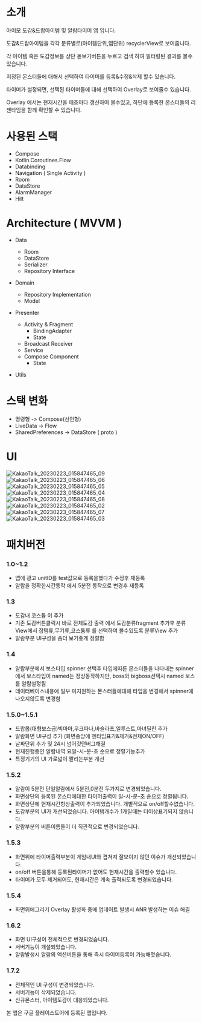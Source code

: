 # 소개

아이모 도감&드랍아이템 및 알람타이머 앱 입니다.

도감&드랍아이템을 각각 분류별로(아이템단위,맵단위) recyclerView로 보여줍니다.

각 아이템 혹은 도감정보를 상단 돋보기버튼을 누르고 검색 하여 필터링된 결과를 볼수있습니다.

지정된 몬스터들에 대해서 선택하여 타이머를 등록&수정&삭제 할수 있습니다.

타이머가 설정되면, 선택된 타이머들에 대해 선택하여 Overlay로 보여줄수 있습니다.

Overlay 에서는 현재시간을 매초마다 갱신하여 볼수있고, 하단에 등록한 몬스터들의 리젠타임을
함께 확인할 수 있습니다.

# 사용된 스택

 - Compose
 - Kotlin.Coroutines.Flow
 - Databinding
 - Navigation ( Single Activity )
 - Room
 - DataStore
 - AlarmManager
 - Hilt

# Architecture ( MVVM )

 - Data
 	- Room
 	- DataStore
  	- Serializer
  	- Repository Interface

 - Domain
  	- Repository Implementation
  	- Model

 - Presenter
  	- Activity & Fragment
   		- BindingAdapter
   		- State
  	- Broadcast Receiver
  	- Service
  	- Compose Component
   		- State

 - Utils

# 스택 변화

 - 명령형 -> Compose(선언형)
 - LiveData -> Flow
 - SharedPreferences -> DataStore ( proto )
 
# UI

![KakaoTalk_20230223_015847465_09](https://user-images.githubusercontent.com/75519689/220842625-c738a854-1e1e-484f-bfeb-4da4b8b575f8.jpg)
![KakaoTalk_20230223_015847465_06](https://user-images.githubusercontent.com/75519689/220842371-0831c0c3-44ee-4c77-b21a-d6dc9b82fdec.jpg)
![KakaoTalk_20230223_015847465_05](https://user-images.githubusercontent.com/75519689/220842369-cd54f511-182a-44f9-8342-92747a57d316.jpg)
![KakaoTalk_20230223_015847465_04](https://user-images.githubusercontent.com/75519689/220842364-af3a9a00-c474-4f9a-a630-d8af683ea0cc.jpg)
![KakaoTalk_20230223_015847465_08](https://user-images.githubusercontent.com/75519689/220842377-8ba5f4e9-efe0-4f0d-b980-ffa84c1b3bdb.jpg)
![KakaoTalk_20230223_015847465_02](https://user-images.githubusercontent.com/75519689/220842379-e4783def-6deb-441a-869c-f9ecb3cf9058.jpg)
![KakaoTalk_20230223_015847465_07](https://user-images.githubusercontent.com/75519689/220842797-3d463bdd-7e5f-4ed5-a75a-c7cbff3143ea.jpg)
![KakaoTalk_20230223_015847465_03](https://user-images.githubusercontent.com/75519689/220842383-72f124dc-cdb3-4fa8-9104-3a732f66ae3d.jpg)

# 패치버전

### 1.0~1.2
- 앱에 광고 unitID를 test값으로 등록을했다가 수정후 재등록
- 알람을 정확한시간동작 에서 5분전 동작으로 변경후 재등록
### 1.3
- 도감내 코스튬 이 추가
- 기존 도감버튼클릭시 바로 전체도감 출력 에서 도감분류fragment 추가후 분류View에서 잡탬류,무기류,코스튬류 를 선택하여 볼수있도록 분류View 추가
- 알람부분 UI구성을 좀더 보기좋게 정렬함
### 1.4
- 알람부분에서 보스타입 spinner 선택후 타입에따른 몬스터들을 나타내는 spinner 에서 보스타입이 named는 정상동작하지만, boss와 bigboss선택시 named 보스를 알람설정됨
- 데이터베이스내용에 일부 미지원하는 몬스터들에대해 타입을 변경해서 spinner에 나오지않도록 변경함

### 1.5.0~1.5.1
- 드랍몹(대형보스급)빅마마,우크파나,바슬라프,일루스트,마녀딜린 추가
- 알람화면 UI구성 추가 (화면중앙에 젠타임표기&제거&전체ON/OFF)
- 날짜단위 추가 및 24시 넘어갓던버그해결
- 현재진행중인 알람내역 요일-시-분-초 순으로 정렬기능추가
- 특정기기의 UI 가로넓이 짤리는부분 개선

### 1.5.2
- 알람이 5분전 단일알람에서 5분전,0분전 두가지로 변경되었습니다.
- 화면상단의 등록된 몬스터에대한 타이머출력이 일-시-분-초 순으로 정렬됩니다.
- 화면상단에 현재시간항상출력이 추가되었습니다. 개별적으로 on/off할수없습니다.
- 도감부분의 UI가 개선되었습니다. 아이탬개수가 1개일때는 더이상표기되지 않습니다.
- 알람부분의 버튼이름들이 더 직관적으로 변경되었습니다.

### 1.5.3
- 화면위에 타이머출력부분이 게임내UI와 겹쳐져 잘보이지 않던 이슈가 개선되었습니다.
- on/off 버튼을통해 등록된타이머가 없어도 현재시간을 출력할수 있습니다.
- 타이머가 모두 제거되어도, 현재시간은 계속 출력되도록 변경되었습니다.

### 1.5.4
- 화면위에그리기 Overlay 활성화 중에 업데이트 발생시 ANR 발생하는 이슈 해결

### 1.6.2
- 화면 UI구성이 전체적으로 변경되었습니다.
- 서버기능이 개설되었습니다.
- 알람발생시 알람의 액션버튼을 통해 즉시 타이머등록이 가능해졋습니다.

### 1.7.2
 - 전체적인 UI 구성이 변경되었습니다.
 - 서버기능이 삭제되었습니다.
 - 신규몬스터, 아이템도감이 대응되었습니다.

본 앱은 구글 플레이스토어에 등록된 앱입니다.
